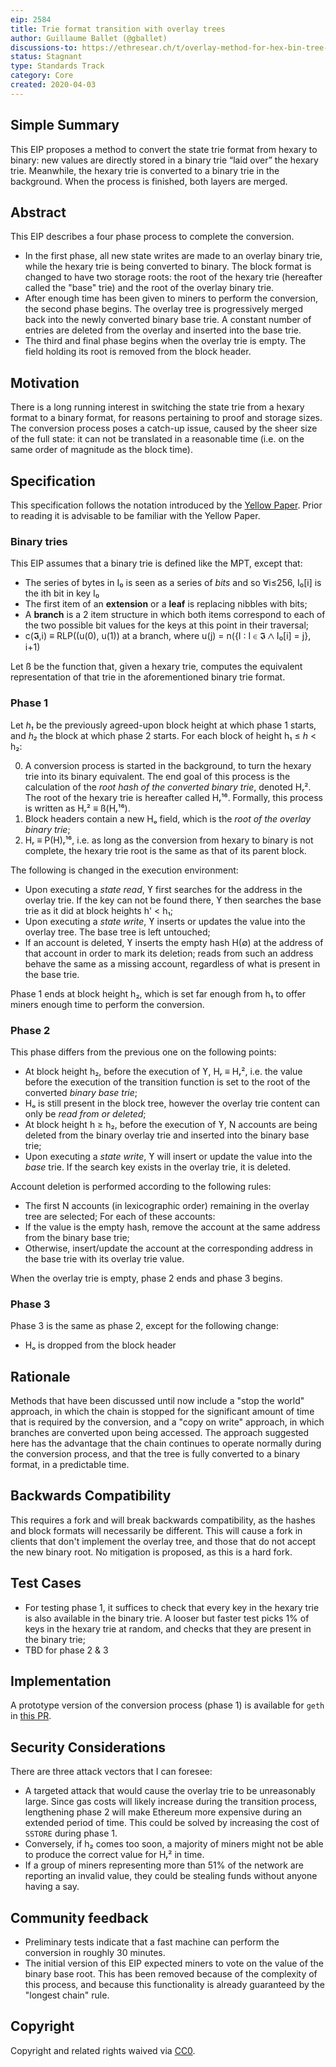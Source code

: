 ```yaml
---
eip: 2584
title: Trie format transition with overlay trees
author: Guillaume Ballet (@gballet)
discussions-to: https://ethresear.ch/t/overlay-method-for-hex-bin-tree-conversion/7104
status: Stagnant
type: Standards Track
category: Core
created: 2020-04-03
---
```


## Simple Summary

This EIP proposes a method to convert the state trie format from hexary to binary: new values are directly stored in a binary trie “laid over” the hexary trie. Meanwhile, the hexary trie is converted to a binary trie in the background. When the process is finished, both layers are merged.

## Abstract

This EIP describes a four phase process to complete the conversion.

  * In the first phase, all new state writes are made to an overlay binary trie, while the hexary trie is being converted to binary. The block format is changed to have two storage roots: the root of the hexary trie (hereafter called the "base" trie) and the root of the overlay binary trie.
  * After enough time has been given to miners to perform the conversion, the second phase begins. The overlay tree is progressively merged back into the newly converted binary base trie. A constant number of entries are deleted from the overlay and inserted into the base trie.
  * The third and final phase begins when the overlay trie is empty. The field holding its root is removed from the block header.

## Motivation

There is a long running interest in switching the state trie from a hexary format to a binary format, for reasons pertaining to proof and storage sizes. The conversion process poses a catch-up issue, caused by the sheer size of the full state: it can not be translated in a reasonable time (i.e. on the same order of magnitude as the block time). 

## Specification

This specification follows the notation introduced by the [Yellow Paper](https://ethereum.github.io/yellowpaper). Prior to reading it is advisable to be familiar with the Yellow Paper.

### Binary tries

This EIP assumes that a binary trie is defined like the MPT, except that:

  * The series of bytes in I₀ is seen as a series of _bits_ and so ∀i≤256, I₀[i] is the ith bit in key I₀
  * The first item of an **extension** or a **leaf** is replacing nibbles with bits;
  * A **branch** is a 2 item structure in which both items correspond to each of the two possible bit values for the keys at this point in their traversal;
  * c(𝕴,i) ≡ RLP((u(0), u(1)) at a branch, where u(j) = n({I : I ∈ 𝕴 ⋀ I₀[i] = j}, i+1)

Let ß be the function that, given a hexary trie, computes the equivalent representation of that trie in the aforementioned binary trie format.

### Phase 1

Let _h₁_ be the previously agreed-upon block height at which phase 1 starts, and _h₂_ the block at which phase 2 starts. For each block of height h₁ ≤ _h_ < h₂:

  0. A conversion process is started in the background, to turn the hexary trie into its binary equivalent. The end goal of this process is the calculation of the _root hash of the converted binary trie_, denoted Hᵣ². The root of the hexary trie is hereafter called Hᵣ¹⁶. Formally, this process is written as Hᵣ² ≡ ß(Hᵣ¹⁶).
  1. Block headers contain a new Hₒ field, which is the _root of the overlay binary trie_;
  2. Hᵣ ≡ P(H)ᵣ¹⁶, i.e. as long as the conversion from hexary to binary is not complete, the hexary trie root is the same as that of its parent block.

The following is changed in the execution environment:

  * Upon executing a _state read_, ϒ first searches for the address in the overlay trie. If the key can not be found there, ϒ then searches the base trie as it did at block heights h' < h₁;
  * Upon executing a _state write_, ϒ inserts or updates the value into the overlay tree. The base tree is left untouched;
  * If an account is deleted, ϒ inserts the empty hash H(∅) at the address of that account in order to mark its deletion; reads from such an address behave the same as a missing account, regardless of what is present in the base trie.

Phase 1 ends at block height h₂, which is set far enough from h₁ to offer miners enough time to perform the conversion.

### Phase 2

  This phase differs from the previous one on the following points:

  * At block height h₂, before the execution of ϒ, Hᵣ ≡ Hᵣ², i.e. the value before the execution of the transition function is set to the root of the converted _binary base trie_;
  * Hₒ is still present in the block tree, however the overlay trie content can only be _read from or deleted_;
  * At block height h ≥ h₂, before the execution of ϒ, N accounts are being deleted from the binary overlay trie and inserted into the binary base trie;
  * Upon executing a _state write_, ϒ will insert or update the value into the _base_ trie. If the search key exists in the overlay trie, it is deleted.

Account deletion is performed according to the following rules:

  * The first N accounts (in lexicographic order) remaining in the overlay tree are selected; For each of these accounts:
  * If the value is the empty hash, remove the account at the same address from the binary base trie;
  * Otherwise, insert/update the account at the corresponding address in the base trie with its overlay trie value.

When the overlay trie is empty, phase 2 ends and phase 3 begins.

### Phase 3

Phase 3 is the same as phase 2, except for the following change:

  * Hₒ is dropped from the block header

## Rationale

Methods that have been discussed until now include a "stop the world" approach, in which the chain is stopped for the significant amount of time that is required by the conversion, and a "copy on write" approach, in which branches are converted upon being accessed.
The approach suggested here has the advantage that the chain continues to operate normally during the conversion process, and that the tree is fully converted to a binary format, in a predictable time.

## Backwards Compatibility

This requires a fork and will break backwards compatibility, as the hashes and block formats will necessarily be different. This will cause a fork in clients that don't implement the overlay tree, and those that do not accept the new binary root. No mitigation is proposed, as this is a hard fork.

## Test Cases

  * For testing phase 1, it suffices to check that every key in the hexary trie is also available in the binary trie. A looser but faster test picks 1% of keys in the hexary trie at random, and checks that they are present in the binary trie;
  * TBD for phase 2 & 3

## Implementation

A prototype version of the conversion process (phase 1) is available for `geth` in [this PR](https://github.com/holiman/go-ethereum/pull/12).

## Security Considerations

There are three attack vectors that I can foresee:

  * A targeted attack that would cause the overlay trie to be unreasonably large. Since gas costs will likely increase during the transition process, lengthening phase 2 will make Ethereum more expensive during an extended period of time. This could be solved by increasing the cost of `SSTORE` during phase 1.
  * Conversely, if h₂ comes too soon, a majority of miners might not be able to produce the correct value for Hᵣ² in time.
  * If a group of miners representing more than 51% of the network are reporting an invalid value, they could be stealing funds without anyone having a say.

## Community feedback

  * Preliminary tests indicate that a fast machine can perform the conversion in roughly 30 minutes.
  * The initial version of this EIP expected miners to vote on the value of the binary base root. This has been removed because of the complexity of this process, and because this functionality is already guaranteed by the "longest chain" rule.

## Copyright
Copyright and related rights waived via [CC0](../LICENCE).
